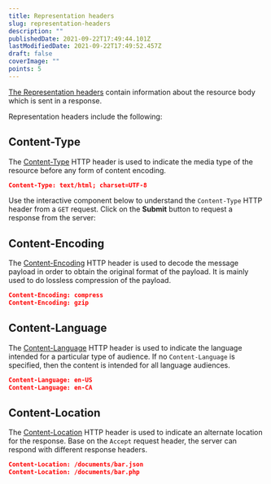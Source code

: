 ```yaml
---
title: Representation headers
slug: representation-headers
description: ""
publishedDate: 2021-09-22T17:49:44.101Z
lastModifiedDate: 2021-09-22T17:49:52.457Z
draft: false
coverImage: ""
points: 5
---
```


[The Representation headers](https://developer.mozilla.org/en-US/docs/Glossary/Representation_header) contain information about the resource body which is sent in a response.

Representation headers include the following:

## Content-Type
The [Content-Type](https://developer.mozilla.org/en-US/docs/Web/HTTP/Headers/Content-Type) HTTP header is used to indicate the media type of the resource before any form of content encoding.

```json
Content-Type: text/html; charset=UTF-8
```

Use the interactive component below to understand the `Content-Type` HTTP header from a `GET` request. Click on the **Submit** button to request a response from the server:

<HTTPClient
  url="https://reqres.in/api/users"
  method="GET"
  isRequestMethodChangeDisabled
  isResponseBodyVisible={false}
  isResponseHeadersVisible
/>

## Content-Encoding
The [Content-Encoding](https://developer.mozilla.org/en-US/docs/Web/HTTP/Headers/Content-Encoding) HTTP header is used to decode the message payload in order to obtain the original format of the payload. It is mainly used to do lossless compression of the payload.

```json
Content-Encoding: compress
Content-Encoding: gzip
```

## Content-Language
The [Content-Language](https://developer.mozilla.org/en-US/docs/Web/HTTP/Headers/Content-Language) HTTP header is used to indicate the language intended for a particular type of audience. If no `Content-Language` is specified, then the content is intended for all language audiences.

```json
Content-Language: en-US
Content-Language: en-CA
```

## Content-Location
The [Content-Location](https://developer.mozilla.org/en-US/docs/Web/HTTP/Headers/Content-Location) HTTP header is used to indicate an alternate location for the response. Base on the `Accept` request header, the server can respond with different response headers.

```json
Content-Location: /documents/bar.json
Content-Location: /documents/bar.php
```
